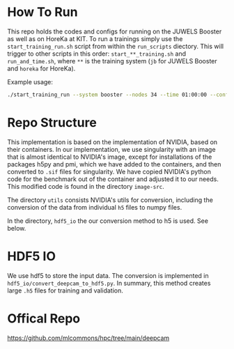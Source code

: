 # How To Run

This repo holds the codes and configs for running on the JUWELS Booster as well as on HoreKa at KIT.
To run a trainings simply use the `start_training_run.sh` script from within the `run_scripts` diectory.
This will trigger to other scripts in this order: `start_**_training.sh` and `run_and_time.sh`, where `**`
is the training system (`jb` for JUWELS Booster and `horeka` for HoreKa).

Example usage:
```bash
./start_training_run --system booster --nodes 34 --time 01:00:00 --config "config_file_path"
```

# Repo Structure

This implementation is based on the implementation of NVIDIA, based on their containers. In our implementation,
we use singularity with an image that is almost identical to NVIDIA's image, except for installations of the packages
h5py and pmi, which we have added to the containers, and then converted to `.sif` files for singularity. We have copied
NVIDIA's python code for the benchmark out of the container and adjusted it to our needs. This modified code is found
in the directory `image-src`.

The directory `utils` consists NVIDIA's utils for conversion, including the conversion of the data from individual `h5` files to numpy files.

In the directory, `hdf5_io` the our conversion method to h5 is used. See below.

# HDF5 IO
We use hdf5 to store the input data. The conversion is implemented in `hdf5_io/convert_deepcam_to_hdf5.py`. In summary, this method creates
large `.h5` files for training and validation.


# Offical Repo

https://github.com/mlcommons/hpc/tree/main/deepcam
